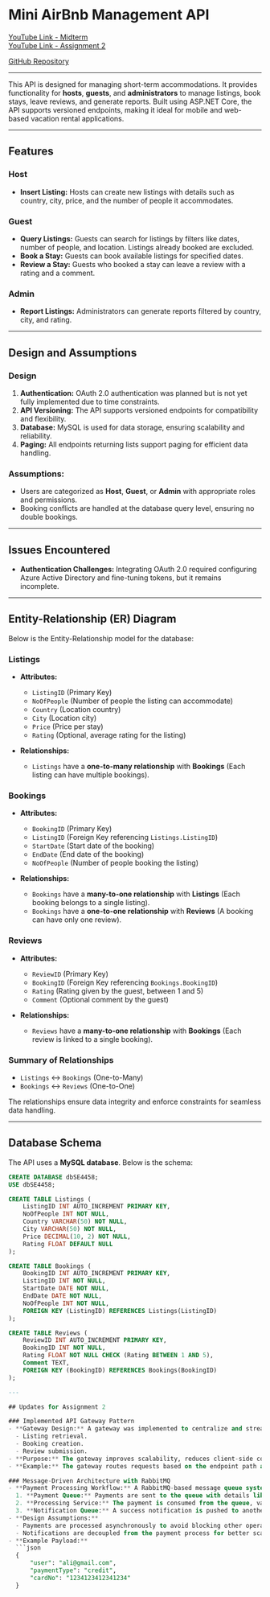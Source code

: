 # Mini AirBnb Management API

[YouTube Link - Midterm](https://www.youtube.com/watch?v=4k15DfdxaeM)  
[YouTube Link - Assignment 2](https://www.youtube.com/watch?v=1F8bziPUl7U) 

[GitHub Repository](https://github.com/tegemenozyurek/SE4458-Midterm-Project.git)

---

This API is designed for managing short-term accommodations. It provides functionality for **hosts**, **guests**, and **administrators** to manage listings, book stays, leave reviews, and generate reports. Built using ASP.NET Core, the API supports versioned endpoints, making it ideal for mobile and web-based vacation rental applications.

---

## Features

### Host
- **Insert Listing:** Hosts can create new listings with details such as country, city, price, and the number of people it accommodates.

### Guest
- **Query Listings:** Guests can search for listings by filters like dates, number of people, and location. Listings already booked are excluded.
- **Book a Stay:** Guests can book available listings for specified dates.
- **Review a Stay:** Guests who booked a stay can leave a review with a rating and a comment.

### Admin
- **Report Listings:** Administrators can generate reports filtered by country, city, and rating.

---

## Design and Assumptions

### Design
1. **Authentication:** OAuth 2.0 authentication was planned but is not yet fully implemented due to time constraints.
2. **API Versioning:** The API supports versioned endpoints for compatibility and flexibility.
3. **Database:** MySQL is used for data storage, ensuring scalability and reliability.
4. **Paging:** All endpoints returning lists support paging for efficient data handling.

### Assumptions:
- Users are categorized as **Host**, **Guest**, or **Admin** with appropriate roles and permissions.
- Booking conflicts are handled at the database query level, ensuring no double bookings.

---

## Issues Encountered

- **Authentication Challenges:** Integrating OAuth 2.0 required configuring Azure Active Directory and fine-tuning tokens, but it remains incomplete.

---

## Entity-Relationship (ER) Diagram

Below is the Entity-Relationship model for the database:

### **Listings**
- **Attributes:**
  - `ListingID` (Primary Key)
  - `NoOfPeople` (Number of people the listing can accommodate)
  - `Country` (Location country)
  - `City` (Location city)
  - `Price` (Price per stay)
  - `Rating` (Optional, average rating for the listing)

- **Relationships:**
  - `Listings` have a **one-to-many relationship** with **Bookings** (Each listing can have multiple bookings).

### **Bookings**
- **Attributes:**
  - `BookingID` (Primary Key)
  - `ListingID` (Foreign Key referencing `Listings.ListingID`)
  - `StartDate` (Start date of the booking)
  - `EndDate` (End date of the booking)
  - `NoOfPeople` (Number of people booking the listing)

- **Relationships:**
  - `Bookings` have a **many-to-one relationship** with **Listings** (Each booking belongs to a single listing).
  - `Bookings` have a **one-to-one relationship** with **Reviews** (A booking can have only one review).

### **Reviews**
- **Attributes:**
  - `ReviewID` (Primary Key)
  - `BookingID` (Foreign Key referencing `Bookings.BookingID`)
  - `Rating` (Rating given by the guest, between 1 and 5)
  - `Comment` (Optional comment by the guest)

- **Relationships:**
  - `Reviews` have a **many-to-one relationship** with **Bookings** (Each review is linked to a single booking).

### Summary of Relationships
- `Listings` ↔ `Bookings` (One-to-Many)
- `Bookings` ↔ `Reviews` (One-to-One)

The relationships ensure data integrity and enforce constraints for seamless data handling.

---

## Database Schema

The API uses a **MySQL database**. Below is the schema:

```sql
CREATE DATABASE dbSE4458;
USE dbSE4458;

CREATE TABLE Listings (
    ListingID INT AUTO_INCREMENT PRIMARY KEY,
    NoOfPeople INT NOT NULL,
    Country VARCHAR(50) NOT NULL,
    City VARCHAR(50) NOT NULL,
    Price DECIMAL(10, 2) NOT NULL,
    Rating FLOAT DEFAULT NULL
);

CREATE TABLE Bookings (
    BookingID INT AUTO_INCREMENT PRIMARY KEY,
    ListingID INT NOT NULL,
    StartDate DATE NOT NULL,
    EndDate DATE NOT NULL,
    NoOfPeople INT NOT NULL,
    FOREIGN KEY (ListingID) REFERENCES Listings(ListingID)
);

CREATE TABLE Reviews (
    ReviewID INT AUTO_INCREMENT PRIMARY KEY,
    BookingID INT NOT NULL,
    Rating FLOAT NOT NULL CHECK (Rating BETWEEN 1 AND 5),
    Comment TEXT,
    FOREIGN KEY (BookingID) REFERENCES Bookings(BookingID)
);

---

## Updates for Assignment 2

### Implemented API Gateway Pattern
- **Gateway Design:** A gateway was implemented to centralize and streamline communication between the client and the backend services. This API Gateway aggregates three critical endpoints:
  - Listing retrieval.
  - Booking creation.
  - Review submission.
- **Purpose:** The gateway improves scalability, reduces client-side complexity, and provides a single entry point for API consumers.
- **Example:** The gateway routes requests based on the endpoint path and method type while ensuring security checks.

### Message-Driven Architecture with RabbitMQ
- **Payment Processing Workflow:** A RabbitMQ-based message queue system was implemented to handle a three-step payment process:
  1. **Payment Queue:** Payments are sent to the queue with details like user email, payment type, and card number.
  2. **Processing Service:** The payment is consumed from the queue, validated, and marked as completed.
  3. **Notification Queue:** A success notification is pushed to another queue for delivery to the user via email.
- **Design Assumptions:**
  - Payments are processed asynchronously to avoid blocking other operations.
  - Notifications are decoupled from the payment process for better scalability.
- **Example Payload:**
  ```json
  {
      "user": "ali@gmail.com",
      "paymentType": "credit",
      "cardNo": "1234123412341234"
  }
